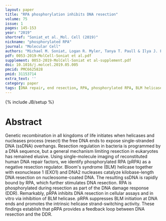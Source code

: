 ```yaml
---
layout: paper
title: "RPA phosphorylation inhibits DNA resection"
volume: 75
issue: 1
pages: 145-153
year: "2019"
shortref: "Soniat_et al._Mol. Cell (2019)"
nickname: "phosphorylated RPA"
journal: "Molecular Cell"
authors: "Michael M. Soniat, Logan R. Myler, Tanya T. Paull & Ilya J. Finkelstein "
pdf: 0053-2019-MolCell-Soniat et al.pdf
supplement: 0053-2019-MolCell-Soniat et al-supplement.pdf
doi: 10.1016/j.molcel.2019.05.005
pmcid: PMC6625828
pmid: 31153714 
extra_text: ''
category: paper
tags: [DNA repair, end resection, RPA, phosphorylated RPA, BLM helicase]
---
```

{% include JB/setup %}

# Abstract
Genetic recombination in all kingdoms of life initiates when helicases and nucleases process (resect) the free DNA ends to expose single-stranded DNA (ssDNA) overhangs. Resection regulation in bacteria is programmed by a DNA sequence, but a general mechanism limiting resection in eukaryotes has remained elusive. Using single-molecule imaging of reconstituted human DNA repair factors, we identify phosphorylated RPA (pRPA) as a negative resection regulator. Bloom's syndrome (BLM) helicase together with exonuclease 1 (EXO1) and DNA2 nucleases catalyze kilobase-length DNA resection on nucleosome-coated DNA. The resulting ssDNA is rapidly bound by RPA, which further stimulates DNA resection. RPA is phosphorylated during resection as part of the DNA damage response (DDR). Remarkably, pRPA inhibits DNA resection in cellular assays and in vitro via inhibition of BLM helicase. pRPA suppresses BLM initiation at DNA ends and promotes the intrinsic helicase strand-switching activity. These findings establish that pRPA provides a feedback loop between DNA resection and the DDR.
